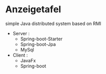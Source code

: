 # Anzeigetafel
simple Java distributed system based on RMI

  - Server :
    - Spring-boot-Starter
    - Spring-boot-Jpa
    - MySql
  - Client :
    - JavaFx
    - Spring-boot
